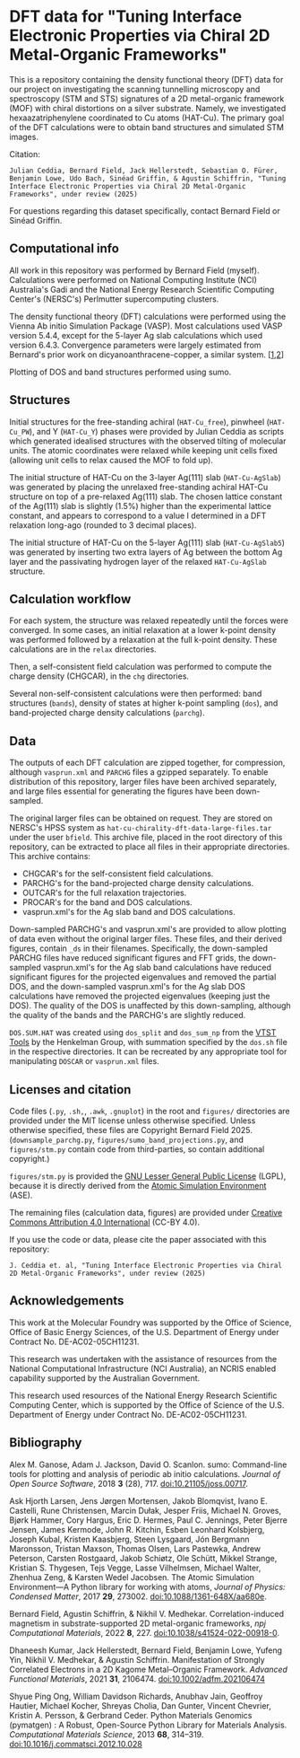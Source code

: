 # DFT data for "Tuning Interface Electronic Properties via Chiral 2D Metal-Organic Frameworks"

This is a repository containing the density functional theory (DFT) data for
our project on investigating the scanning tunnelling microscopy and spectroscopy
(STM and STS) signatures of a 2D metal-organic framework (MOF) with chiral
distortions on a silver substrate.
Namely, we investigated hexaazatriphenylene coordinated to Cu atoms (HAT-Cu).
The primary goal of the DFT calculations were to obtain band structures and
simulated STM images.

Citation:

    Julian Ceddia, Bernard Field, Jack Hellerstedt, Sebastian O. Fürer, Benjamin Lowe, Udo Bach, Sinéad Griffin, & Agustin Schiffrin, "Tuning Interface Electronic Properties via Chiral 2D Metal-Organic Frameworks", under review (2025)

For questions regarding this dataset specifically, contact Bernard Field or Sinéad Griffin.

## Computational info

All work in this repository was performed by Bernard Field (myself).
Calculations were performed on National Computing Institute (NCI) Australia's
Gadi and the National Energy Research Scientific Computing Center's (NERSC's)
Perlmutter supercomputing clusters.

The density functional theory (DFT) calculations were performed using the
Vienna Ab initio Simulation Package (VASP).
Most calculations used VASP version 5.4.4, except for the 5-layer Ag slab
calculations which used version 6.4.3.
Convergence parameters were largely estimated from Bernard's prior work
on dicyanoanthracene-copper, a similar system.
[[1](https://doi.org/10.1038/s41524-022-00918-0),[2](https://doi.org/10.1002/adfm.202106474)]

Plotting of DOS and band structures performed using sumo.

## Structures

Initial structures for the free-standing achiral (`HAT-Cu_free`), pinwheel
(`HAT-Cu_PW`), and Y (`HAT-Cu_Y`) phases were provided by Julian Ceddia
as scripts which generated idealised structures with the observed tilting
of molecular units. The atomic coordinates were relaxed while keeping unit
cells fixed (allowing unit cells to relax caused the MOF to fold up).

The initial structure of HAT-Cu on the 3-layer Ag(111) slab (`HAT-Cu-AgSlab`)
was generated by placing the unrelaxed free-standing achiral HAT-Cu structure
on top of a pre-relaxed Ag(111) slab. The chosen lattice constant of the
Ag(111) slab is slightly (1.5%) higher than the experimental lattice constant,
and appears to correspond to a value I determined in a DFT relaxation long-ago
(rounded to 3 decimal places).

The initial structure of HAT-Cu on the 5-layer Ag(111) slab (`HAT-Cu-AgSlab5`)
was generated by inserting two extra layers of Ag between the bottom Ag layer
and the passivating hydrogen layer of the relaxed `HAT-Cu-AgSlab` structure.

## Calculation workflow

For each system, the structure was relaxed repeatedly until the forces
were converged. In some cases, an initial relaxation at a lower k-point density
was performed followed by a relaxation at the full k-point density.
These calculations are in the `relax` directories.

Then, a self-consistent field calculation was performed to compute the charge
density (CHGCAR), in the `chg` directories.

Several non-self-consistent calculations were then performed:
band structures (`bands`), density of states at higher k-point sampling (`dos`),
and band-projected charge density calculations (`parchg`).

## Data

The outputs of each DFT calculation are zipped together, for compression,
although `vasprun.xml` and `PARCHG` files a gzipped separately.
To enable distribution of this repository, larger files have been archived
separately, and large files essential for generating the figures have been
down-sampled.

The original larger files can be obtained on request.
They are stored on NERSC's HPSS system as
`hat-cu-chirality-dft-data-large-files.tar` under the user `bfield`.
This archive file, placed in the root directory of this repository, can be
extracted to place all files in their appropriate directories.
This archive contains:
- CHGCAR's for the self-consistent field calculations.
- PARCHG's for the band-projected charge density calculations.
- OUTCAR's for the full relaxation trajectories.
- PROCAR's for the band and DOS calculations.
- vasprun.xml's for the Ag slab band and DOS calculations.

Down-sampled PARCHG's and vasprun.xml's are provided to allow plotting of data
even without the original larger files. These files, and their derived figures,
contain `_ds` in their filenames.
Specifically, the down-sampled PARCHG files have reduced significant figures
and FFT grids, the down-sampled vasprun.xml's for the Ag slab band calculations
have reduced significant figures for the projected eigenvalues and removed the
partial DOS, and the down-sampled vasprun.xml's for the Ag slab DOS calculations
have removed the projected eigenvalues (keeping just the DOS).
The quality of the DOS is unaffected by this down-sampling, although the quality
of the bands and the PARCHG's are slightly reduced.

`DOS.SUM.HAT` was created using `dos_split` and `dos_sum_np` from the
[VTST Tools](https://theory.cm.utexas.edu/vtsttools/) by the Henkelman Group,
with summation specified by the `dos.sh` file in the respective directories.
It can be recreated by any appropriate tool for manipulating `DOSCAR` or
`vasprun.xml` files.

## Licenses and citation

Code files (`.py`, `.sh,`, `.awk`, `.gnuplot`) in the root and `figures/`
directories are provided under the MIT license unless otherwise specified.
Unless otherwise specified, these files are Copyright Bernard Field 2025.
(`downsample_parchg.py`, `figures/sumo_band_projections.py`, and `figures/stm.py`
contain code from third-parties, so contain additional copyright.)

`figures/stm.py` is provided the
[GNU Lesser General Public License](https://www.gnu.org/licenses/lgpl-3.0.html)
(LGPL), because it is directly derived from the
[Atomic Simulation Environment](https://wiki.fysik.dtu.dk/ase/index.html) (ASE).

The remaining files (calculation data, figures) are provided under
[Creative Commons Attribution 4.0 International](https://creativecommons.org/licenses/by/4.0/)
(CC-BY 4.0).

If you use the code or data, please cite the paper associated with this repository:

    J. Ceddia et. al, "Tuning Interface Electronic Properties via Chiral 2D Metal-Organic Frameworks", under review (2025)

## Acknowledgements

This work at the Molecular Foundry was supported by the Office of Science,
Office of Basic Energy Sciences, of the U.S. Department of Energy under
Contract No. DE-AC02-05CH11231.

This research was undertaken with the assistance of resources from the National
Computational Infrastructure (NCI Australia), an NCRIS enabled capability
supported by the Australian Government.

This research used resources of the National Energy Research Scientific
Computing Center, which is supported by the Office of Science of the U.S.
Department of Energy under Contract No. DE-AC02-05CH11231.

## Bibliography

Alex M. Ganose, Adam J. Jackson, David O. Scanlon.
sumo: Command-line tools for plotting and analysis of periodic ab initio calculations.
_Journal of Open Source Software_, 2018 **3** (28), 717.
[doi:10.21105/joss.00717](https://doi.org/10.21105/joss.00717).

Ask Hjorth Larsen, Jens Jørgen Mortensen, Jakob Blomqvist,
Ivano E. Castelli, Rune Christensen, Marcin Dułak, Jesper Friis,
Michael N. Groves, Bjørk Hammer, Cory Hargus, Eric D. Hermes,
Paul C. Jennings, Peter Bjerre Jensen, James Kermode, John R. Kitchin,
Esben Leonhard Kolsbjerg, Joseph Kubal, Kristen Kaasbjerg,
Steen Lysgaard, Jón Bergmann Maronsson, Tristan Maxson, Thomas Olsen,
Lars Pastewka, Andrew Peterson, Carsten Rostgaard, Jakob Schiøtz,
Ole Schütt, Mikkel Strange, Kristian S. Thygesen, Tejs Vegge,
Lasse Vilhelmsen, Michael Walter, Zhenhua Zeng, & Karsten Wedel Jacobsen.
The Atomic Simulation Environment—A Python library for working with atoms,
_Journal of Physics: Condensed Matter_, 2017 **29**, 273002.
[doi:10.1088/1361-648X/aa680e](https://doi.org/10.1088/1361-648X/aa680e).

Bernard Field, Agustin Schiffrin, & Nikhil V. Medhekar.
Correlation-induced magnetism in substrate-supported 2D metal-organic frameworks,
_npj Computational Materials_, 2022 **8**, 227.
[doi:10.1038/s41524-022-00918-0](https://doi.org/10.1038/s41524-022-00918-0).

Dhaneesh Kumar, Jack Hellerstedt, Bernard Field, Benjamin Lowe, Yufeng Yin,
Nikhil V. Medhekar, & Agustin Schiffrin.
Manifestation of Strongly Correlated Electrons in a 2D Kagome Metal–Organic Framework.
_Advanced Functional Materials_, 2021 **31**, 2106474.
[doi:10.1002/adfm.202106474](https://doi.org/10.1002/adfm.202106474)

Shyue Ping Ong, William Davidson Richards, Anubhav Jain, Geoffroy Hautier,
Michael Kocher, Shreyas Cholia, Dan Gunter, Vincent Chevrier, Kristin A.
Persson, & Gerbrand Ceder.
Python Materials Genomics (pymatgen) : A Robust,
Open-Source Python Library for Materials Analysis.
*Computational Materials Science*, 2013 **68**, 314–319.
[doi:10.1016/j.commatsci.2012.10.028](https://doi.org/10.1016/j.commatsci.2012.10.028)